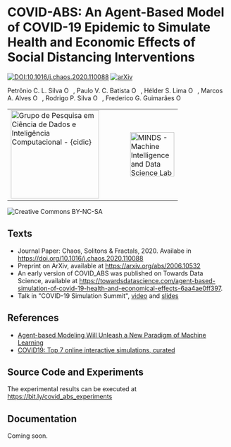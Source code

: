 # COVID-ABS: An Agent-Based Model of COVID-19 Epidemic to Simulate Health and Economic Effects of Social Distancing Interventions

[![DOI:10.1016/j.chaos.2020.110088](https://zenodo.org/badge/DOI/10.1016/j.chaos.2020.110088.svg)](https://doi.org/10.1016/j.chaos.2020.110088)
[![arXiv](https://img.shields.io/badge/arXiv-2006.10532-b31b1b.svg)](https://arxiv.org/abs/2006.10532)

Petrônio C. L. Silva <span itemscope itemtype="https://schema.org/Person"><a itemprop="sameAs" content="https://orcid.org/0000-0002-1202-2552" href="https://orcid.org/0000-0002-1202-2552" target="orcid.widget" rel="noopener noreferrer" style="vertical-align:top;"><img src="https://orcid.org/sites/default/files/images/orcid_16x16.png" style="width:1em;margin-right:.5em;" alt="ORCID iD icon"></a></span>, Paulo V. C. Batista <span itemscope itemtype="https://schema.org/Person"><a itemprop="sameAs" content="https://orcid.org/0000-0001-6165-2174" href="https://orcid.org/0000-0001-6165-2174" target="orcid.widget" rel="noopener noreferrer" style="vertical-align:top;"><img src="https://orcid.org/sites/default/files/images/orcid_16x16.png" style="width:1em;margin-right:.5em;" alt="ORCID iD icon"></a></span>, Hélder S. Lima <span itemscope itemtype="https://schema.org/Person"><a itemprop="sameAs" content="https://orcid.org/0000-0003-0934-7644" href="https://orcid.org/0000-0003-0934-7644" target="orcid.widget" rel="noopener noreferrer" style="vertical-align:top;"><img src="https://orcid.org/sites/default/files/images/orcid_16x16.png" style="width:1em;margin-right:.5em;" alt="ORCID iD icon"></a></span>, Marcos A. Alves <span itemscope itemtype="https://schema.org/Person"><a itemprop="sameAs" content="https://orcid.org/0000-0001-6934-6745" href="https://orcid.org/0000-0001-6934-6745" target="orcid.widget" rel="noopener noreferrer" style="vertical-align:top;"><img src="https://orcid.org/sites/default/files/images/orcid_16x16.png" style="width:1em;margin-right:.5em;" alt="ORCID iD icon"></a></span>,  Rodrigo P. Silva <span itemscope itemtype="https://schema.org/Person"><a itemprop="sameAs" content="https://orcid.org/0000-0003-2547-3835" href="https://orcid.org/0000-0003-2547-3835" target="orcid.widget" rel="noopener noreferrer" style="vertical-align:top;"><img src="https://orcid.org/sites/default/files/images/orcid_16x16.png" style="width:1em;margin-right:.5em;" alt="ORCID iD icon"></a></span>, Frederico G. Guimarães <span itemscope itemtype="https://schema.org/Person"><a itemprop="sameAs" content="https://orcid.org/0000-0001-9238-8839" href="https://orcid.org/0000-0001-9238-8839" target="orcid.widget" rel="noopener noreferrer" style="vertical-align:top;"><img src="https://orcid.org/sites/default/files/images/orcid_16x16.png" style="width:1em;margin-right:.5em;" alt="ORCID iD icon"></a></span>

<center>
<table><tr><td><a href="#"><img src="https://avatars1.githubusercontent.com/u/54992196" alt="Grupo de Pesquisa em Ciência de Dados e Inteligência Computacional - {cidic}" width="200"/></a> </td> 
  <td>&nbsp;&nbsp;&nbsp;&nbsp;&nbsp;&nbsp;&nbsp;&nbsp;&nbsp;</td>
<td><a href="http://www.minds.eng.ufmg.br/"><img src="https://github.com/petroniocandido/pyFTS/raw/master/img/minds_logo_medium.jpeg" alt="MINDS - Machine Intelligence and Data Science Lab" width="100"/></a></td>
</tr>
</table>
</center>



<img src="https://mirrors.creativecommons.org/presskit/buttons/88x31/svg/by-nc-sa.svg" alt="Creative Commons BY-NC-SA" />

## Texts
* Journal Paper: Chaos, Solitons & Fractals, 2020. Availabe in https://doi.org/10.1016/j.chaos.2020.110088
* Preprint on ArXiv, available at https://arxiv.org/abs/2006.10532
* An early version of COVID_ABS was published on Towards Data Science, available at https://towardsdatascience.com/agent-based-simulation-of-covid-19-health-and-economical-effects-6aa4ae0ff397.
* Talk in "COVID-19 Simulation Summit", <a href="https://www.youtube.com/watch?v=5T35goVvwGA">video</a> and <a href="https://bit.ly/covid_abs_slides">slides</a>

## References

* <a href="https://towardsdatascience.com/agent-based-modeling-will-unleash-a-new-paradigm-of-machine-learning-ff6d3b1ac940">Agent-based Modeling Will Unleash a New Paradigm of Machine Learning</a>
* <a href="https://towardsdatascience.com/covid19-top-7-online-interactive-simulations-curated-fa4282889875">COVID19: Top 7 online interactive simulations, curated</a>

## Source Code and Experiments

The experimental results can be executed at https://bit.ly/covid_abs_experiments

## Documentation

Coming soon.
